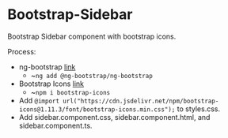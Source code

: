 # Bootstrap-Sidebar
Bootstrap Sidebar component with bootstrap icons.

Process:
<ul>
  <li>ng-bootstrap <a href="https://ng-bootstrap.github.io/#/home">link</a>
    <ul>
      <li>~<code>ng add @ng-bootstrap/ng-bootstrap</code></li>
    </ul>
  </li>
  <li>Bootstrap Icons <a href="https://icons.getbootstrap.com/">link</a>
    <ul>
      <li>~<code>npm i bootstrap-icons</code></li>
    </ul>
  </li>
  <li>Add <code>@import url("https://cdn.jsdelivr.net/npm/bootstrap-icons@1.11.3/font/bootstrap-icons.min.css");</code> to styles.css.</li>
  <li>Add sidebar.component.css, sidebar.component.html, and sidebar.component.ts.</li>
</ul>
